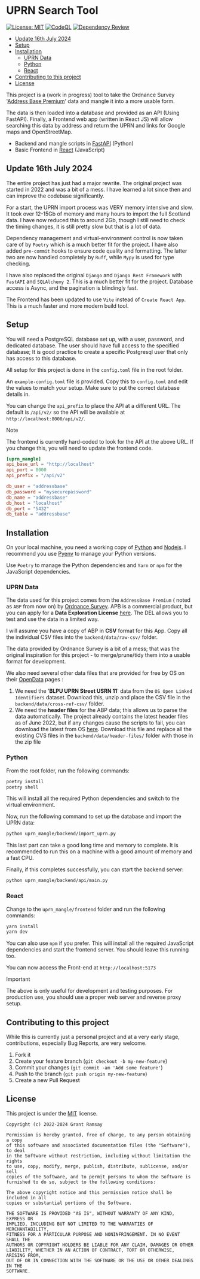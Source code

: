 # UPRN Search Tool <!-- omit in toc -->

[![License: MIT](https://img.shields.io/badge/License-MIT-yellow.svg)](https://opensource.org/licenses/MIT)
[![CodeQL](https://github.com/seapagan/uprn-mangle/actions/workflows/codeql-analysis.yml/badge.svg)](https://github.com/seapagan/uprn-mangle/actions/workflows/codeql-analysis.yml)
[![Dependency Review](https://github.com/seapagan/uprn-mangle/actions/workflows/dependency-review.yml/badge.svg)](https://github.com/seapagan/uprn-mangle/actions/workflows/dependency-review.yml)

<!-- vim-markdown-toc GFM -->

- [Update 16th July 2024](#update-16th-july-2024)
- [Setup](#setup)
- [Installation](#installation)
  - [UPRN Data](#uprn-data)
  - [Python](#python)
  - [React](#react)
- [Contributing to this project](#contributing-to-this-project)
- [License](#license)

<!-- vim-markdown-toc -->

This project is a (work in progress) tool to take the Ordnance Survey '[Address
Base Premium][abp]' data and mangle it into a more usable form.

The data is then loaded into a database and provided as an API (Using FastAPI).
Finally, a Frontend web app (written in React JS) will allow searching this data
by address and return the UPRN and links for Google maps and OpenStreetMap.

- Backend and mangle scripts in [FastAPI][fastapi] (Python)
- Basic Frontend in [React][react] (JavaScript)

## Update 16th July 2024

The entire project has just had a major rewrite. The original project was
started in 2022 and was a bit of a mess. I have learned a lot since then and
can improve the codebase significantly.

For a start, the UPRN import process was VERY memory intensive and slow. It took
over 12-15Gb of memory and many hours to import the full Scotland data. I have
now reduced this to around 2Gb, though I still need to check the timing changes,
it is still pretty slow but that is a lot of data.

Dependency management and virtual-environment control is now taken care of by
`Poetry` which is a much better fit for the project. I have also added
`pre-commit` hooks to ensure code quality and formatting. The latter two are now
handled completely by `Ruff`, while `Mypy` is used for type checking.

I have also replaced the original `Django` and `Django Rest Framework` with
`FastAPI` and `SQLAlchemy 2`. This is a much better fit for the project.
Database access is Async, and the pagination is blindingly fast.

The Frontend has been updated to use `Vite` instead of `Create React App`. This
is a much faster and more modern build tool.

## Setup

You will need a PostgreSQL database set up, with a user, password, and
dedicated database. The user should have full access to the specified database;
It is good practice to create a specific Postgresql user that only has access
to this database.

All setup for this project is done in the `config.toml` file in the root folder.

An `example-config.toml` file is provided. Copy this to `config.toml` and edit
the values to match your setup. Make sure to put the correct database details
in.

You can change the `api_prefix` to place the API at a different URL. The default
is `/api/v2/` so the API will be available at `http://localhost:8000/api/v2/`.

> [!NOTE]
> The frontend is currently hard-coded to look for the API at the above URL.
> If you change this, you will need to update the frontend code.

```toml
[uprn_mangle]
api_base_url = "http://localhost"
api_port = 8000
api_prefix = "/api/v2"

db_user = "addressbase"
db_password = "mysecurepassword"
db_name = "addressbase"
db_host = "localhost"
db_port = "5432"
db_table = "addressbase"
```

## Installation

On your local machine, you need a working copy of [Python][python] and
[Nodejs][nodejs]. I recommend you use [Pyenv][pyenv] to manage your Python
versions.

Use `Poetry` to manage the Python dependencies and `Yarn` or `npm` for the
JavaScript dependencies.

### UPRN Data

The data used for this project comes from the `AddressBase Premium` ( noted as
`ABP` from now on) by [Ordnance Survey][os]. APB is a commercial product, but
you can apply for a **Data Exploration License** [here][osdel]. The DEL allows
you to test and use the data in a limited way.

I will assume you have a copy of ABP in **CSV** format for this App. Copy all
the individual CSV files into the `backend/data/raw-csv/` folder.

The data provided by Ordnance Survey is a bit of a mess; that was the original
inspiration for this project - to merge/prune/tidy them into a usable format for
development.

We also need several other data files that are provided for free by OS on their
[OpenData][opendata] pages :

  1. We need the '**BLPU UPRN Street USRN 11**' data from the `OS Open Linked
     Identifiers` dataset. Download this, unzip and place the CSV file in the
     `backend/data/cross-ref-csv/` folder.
  2. We need the **header files** for the ABP data; this allows us to parse the
     data automatically. The project already contains the latest header files as
     of June 2022, but if any changes cause the scripts to fail, you can
     download the latest from OS [here][headers]. Download this file and replace
     all the existing CVS files in the `backend/data/header-files/` folder with
     those  in the zip file

### Python

From the root folder, run the following commands:

```bash
poetry install
poetry shell
```

This will install all the required Python dependencies and switch to the virtual
environment.

Now, run the following command to set up the database and import the UPRN data:

```bash
python uprn_mangle/backend/import_uprn.py
```

This last part can take a good long time and memory to complete. It is recommended
to run this on a machine with a good amount of memory and a fast CPU.

Finally, if this completes successfully, you can start the backend server:

```bash
python uprn_mangle/backend/api/main.py
```

### React

Change to the `uprn_mangle/frontend` folder and run the following commands:

```bash
yarn install
yarn dev
```

You can also use `npm` if you prefer. This will install all the required
JavaScript dependencies and start the frontend server. You should leave this
running too.

You can now access the Front-end at `http://localhost:5173`

> [!IMPORTANT]
> The above is only useful for development and testing purposes. For production
> use, you should use a proper web server and reverse proxy setup.

## Contributing to this project

While this is currently just a personal project and at a very early stage,
contributions, especially Bug Reports, are very welcome.

1. Fork it
2. Create your feature branch (`git checkout -b my-new-feature`)
3. Commit your changes (`git commit -am 'Add some feature'`)
4. Push to the branch (`git push origin my-new-feature`)
5. Create a new Pull Request

## License

This project is under the
[MIT](https://choosealicense.com/licenses/mit/) license.

```pre
Copyright (c) 2022-2024 Grant Ramsay

Permission is hereby granted, free of charge, to any person obtaining a copy
of this software and associated documentation files (the "Software"), to deal
in the Software without restriction, including without limitation the rights
to use, copy, modify, merge, publish, distribute, sublicense, and/or sell
copies of the Software, and to permit persons to whom the Software is
furnished to do so, subject to the following conditions:

The above copyright notice and this permission notice shall be included in all
copies or substantial portions of the Software.

THE SOFTWARE IS PROVIDED "AS IS", WITHOUT WARRANTY OF ANY KIND, EXPRESS OR
IMPLIED, INCLUDING BUT NOT LIMITED TO THE WARRANTIES OF MERCHANTABILITY,
FITNESS FOR A PARTICULAR PURPOSE AND NONINFRINGEMENT. IN NO EVENT SHALL THE
AUTHORS OR COPYRIGHT HOLDERS BE LIABLE FOR ANY CLAIM, DAMAGES OR OTHER
LIABILITY, WHETHER IN AN ACTION OF CONTRACT, TORT OR OTHERWISE, ARISING FROM,
OUT OF OR IN CONNECTION WITH THE SOFTWARE OR THE USE OR OTHER DEALINGS IN THE
SOFTWARE.
```

[python]: https://www.python.org/
[nodejs]: https://nodejs.org/
[pyenv]: https://github.com/pyenv/pyenv/
[fastapi]: https://fastapi.tiangolo.com/
[react]: https://reactjs.org/

[os]: https://www.ordnancesurvey.co.uk/
[osdel]: https://www.ordnancesurvey.co.uk/business-government/licensing-agreements/data-exploration
[opendata]: https://osdatahub.os.uk/downloads/open
[headers]: https://www.ordnancesurvey.co.uk/documents/product-support/support/addressbase-premium-header-files.zip
[abp]: https://www.ordnancesurvey.co.uk/business-government/products/addressbase-premium
